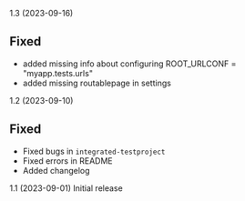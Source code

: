 1.3 (2023-09-16)
## Fixed
- added missing info about configuring ROOT_URLCONF = "myapp.tests.urls"
- added missing routablepage in settings

1.2 (2023-09-10)
## Fixed
* Fixed bugs in `integrated-testproject`
* Fixed errors in README
* Added changelog

1.1 (2023-09-01)
Initial release